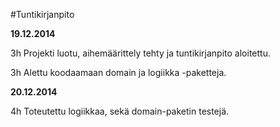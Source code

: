#Tuntikirjanpito

**19.12.2014**

3h Projekti luotu, aihemäärittely tehty ja tuntikirjanpito aloitettu.

3h Alettu koodaamaan domain ja logiikka -paketteja. 

**20.12.2014**

4h Toteutettu logiikkaa, sekä domain-paketin testejä.


